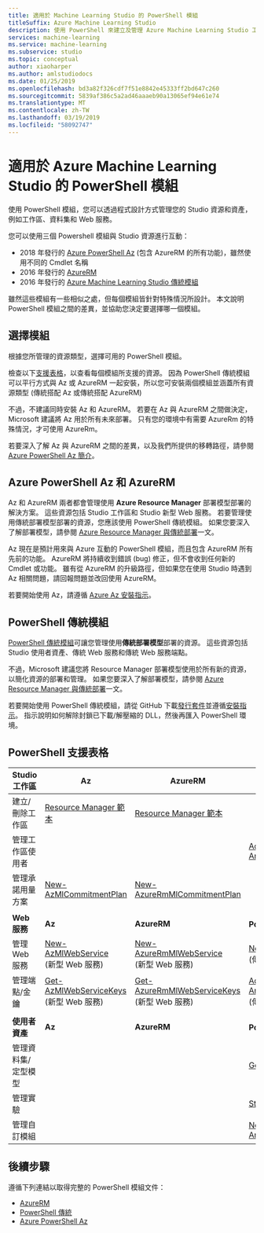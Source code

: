 ```yaml
---
title: 適用於 Machine Learning Studio 的 PowerShell 模組
titleSuffix: Azure Machine Learning Studio
description: 使用 PowerShell 來建立及管理 Azure Machine Learning Studio 工作區、實驗、Web 服務等。
services: machine-learning
ms.service: machine-learning
ms.subservice: studio
ms.topic: conceptual
author: xiaoharper
ms.author: amlstudiodocs
ms.date: 01/25/2019
ms.openlocfilehash: bd3a82f326cdf7f51e8842e45333ff2bd647c260
ms.sourcegitcommit: 5839af386c5a2ad46aaaeb90a13065ef94e61e74
ms.translationtype: MT
ms.contentlocale: zh-TW
ms.lasthandoff: 03/19/2019
ms.locfileid: "58092747"
---
```

# <a name="powershell-modules-for-azure-machine-learning-studio"></a>適用於 Azure Machine Learning Studio 的 PowerShell 模組

使用 PowerShell 模組，您可以透過程式設計方式管理您的 Studio 資源和資產，例如工作區、資料集和 Web 服務。

您可以使用三個 Powershell 模組與 Studio 資源進行互動：

* 2018 年發行的 [Azure PowerShell Az](#az-rm) (包含 AzureRM 的所有功能)，雖然使用不同的 Cmdlet 名稱
* 2016 年發行的 [AzureRM](#az-rm)
* 2016 年發行的 [Azure Machine Learning Studio 傳統模組](#classic)

雖然這些模組有一些相似之處，但每個模組皆針對特殊情況所設計。 本文說明 PowerShell 模組之間的差異，並協助您決定要選擇哪一個模組。

## <a name="choosing-modules"></a> 選擇模組

根據您所管理的資源類型，選擇可用的 PowerShell 模組。

檢查以下[支援表格](#support-table)，以查看每個模組所支援的資源。 因為 PowerShell 傳統模組可以平行方式與 Az 或 AzureRM 一起安裝，所以您可安裝兩個模組並涵蓋所有資源類型 (傳統搭配 Az 或傳統搭配 AzureRM)

不過，不建議同時安裝 Az 和 AzureRM。 若要在 Az 與 AzureRM 之間做決定，Microsoft 建議將 Az 用於所有未來部署。 只有您的環境中有需要 AzureRm 的特殊情況，才可使用 AzureRm。

若要深入了解 Az 與 AzureRM 之間的差異，以及我們所提供的移轉路徑，請參閱 [Azure PowerShell Az 簡介](https://docs.microsoft.com/powershell/azure/new-azureps-module-az)。

## <a name="az-rm"></a> Azure PowerShell Az 和 AzureRM

Az 和 AzureRM 兩者都會管理使用 **Azure Resource Manager** 部署模型部署的解決方案。 這些資源包括 Studio 工作區和 Studio 新型 Web 服務。 若要管理使用傳統部署模型部署的資源，您應該使用 PowerShell 傳統模組。 如果您要深入了解部署模型，請參閱 [Azure Resource Manager 與傳統部署](https://docs.microsoft.com/azure/azure-resource-manager/resource-manager-deployment-model)一文。

Az 現在是預計用來與 Azure 互動的 PowerShell 模組，而且包含 AzureRM 所有先前的功能。 AzureRM 將持續收到錯誤 (bug) 修正，但不會收到任何新的 Cmdlet 或功能。 雖有從 AzureRM 的升級路徑，但如果您在使用 Studio 時遇到 Az 相關問題，請回報問題並改回使用 AzureRM。

若要開始使用 Az，請遵循 [Azure Az 安裝指示](https://docs.microsoft.com/powershell/azure/install-az-ps)。

## <a name="classic"></a>PowerShell 傳統模組

[PowerShell 傳統模組](https://aka.ms/amlps)可讓您管理使用**傳統部署模型**部署的資源。 這些資源包括 Studio 使用者資產、傳統 Web 服務和傳統 Web 服務端點。

不過，Microsoft 建議您將 Resource Manager 部署模型使用於所有新的資源，以簡化資源的部署和管理。 如果您要深入了解部署模型，請參閱 [Azure Resource Manager 與傳統部署](https://docs.microsoft.com/azure/azure-resource-manager/resource-manager-deployment-model)一文。

若要開始使用 PowerShell 傳統模組，請從 GitHub 下載[發行套件](https://github.com/hning86/azuremlps/releases)並遵循[安裝指示](https://github.com/hning86/azuremlps/blob/master/README.md)。 指示說明如何解除封鎖已下載/解壓縮的 DLL，然後再匯入 PowerShell 環境。

## <a name="support-table"></a> PowerShell 支援表格

 **Studio 工作區** | **Az** |  **AzureRM** | **PowerShell 傳統** |
| --- | --- | --- | --- |
| 建立/刪除工作區 | [Resource Manager 範本](https://docs.microsoft.com/azure/machine-learning/studio/deploy-with-resource-manager-template) | [Resource Manager 範本](https://docs.microsoft.com/azure/machine-learning/studio/deploy-with-resource-manager-template) |  |
| 管理工作區使用者 |  |  | [Add-AmlWorkspaceUsers](https://github.com/hning86/azuremlps#add-amlworkspaceusers)|
| 管理承諾用量方案 | [New-AzMlCommitmentPlan](https://docs.microsoft.com/powershell/module/az.machinelearning/new-azmlcommitmentplan) | [New-AzureRmMlCommitmentPlan](https://docs.microsoft.com/powershell/module/azurerm.machinelearning/new-azurermmlcommitmentplan) |
|||
| **Web 服務** | **Az** | **AzureRM** | **PowerShell 傳統** |
| 管理 Web 服務 | [New-AzMlWebService](https://docs.microsoft.com/powershell/module/az.machinelearning/new-azmlwebservice) <br> (新型 Web 服務) | [New-AzureRmMlWebService](https://docs.microsoft.com/powershell/module/azurerm.machinelearning/new-azurermmlwebservice) <br> (新型 Web 服務) |[New-AmlWebService](https://github.com/hning86/azuremlps#manage-classic-web-service) <br> (傳統 Web 服務) |
| 管理端點/金鑰 |  [Get-AzMlWebServiceKeys](https://docs.microsoft.com/powershell/module/az.machinelearning/get-azmlwebservicekeys) <br> (新型 Web 服務) | [Get-AzureRmMlWebServiceKeys](https://docs.microsoft.com/powershell/module/azurerm.machinelearning/get-azurermmlwebservicekeys) <br> (新型 Web 服務) | [Add-AmlWebServiceEndpoint](https://github.com/hning86/azuremlps#manage-classic-web-servcie-endpoint) <br> (傳統 Web 服務) |
|||
| **使用者資產** | **Az** | **AzureRM** | **PowerShell 傳統** |
| 管理資料集/定型模型 |  |  | [Get-AmlDataset](https://github.com/hning86/azuremlps#manage-user-assets-dataset-trained-model-transform) |
| 管理實驗 |  |  | [Start-AmlExperiment](https://github.com/hning86/azuremlps#manage-experiment) |
| 管理自訂模組 |  |  | [New-AmlCustomModule](https://github.com/hning86/azuremlps#manage-custom-module) |


## <a name="next-steps"></a>後續步驟
遵循下列連結以取得完整的 PowerShell 模組文件：
* [AzureRM](https://docs.microsoft.com/powershell/module/azurerm.machinelearning/#machine_learning)
* [PowerShell 傳統](https://aka.ms/amlps)
* [Azure PowerShell Az](https://docs.microsoft.com/powershell/module/az.machinelearning/#machine_learning)
